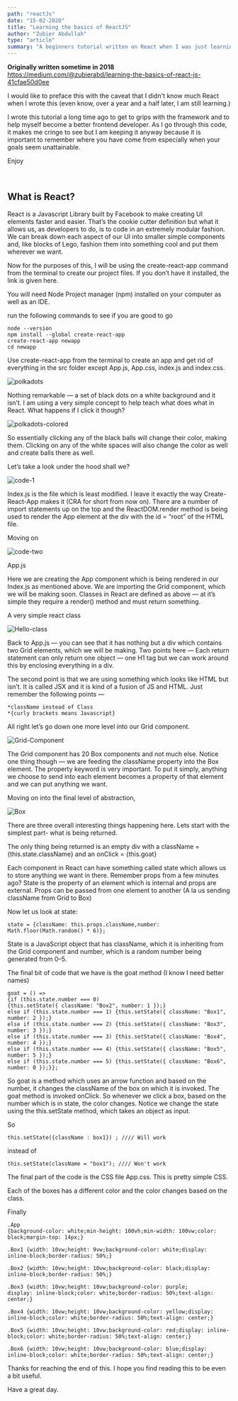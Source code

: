 ```yaml
---
path: "reactJs"
date: "15-02-2020"
title: "Learning the basics of ReactJS"
author: "Zubier Abdullah"
type: "article"
summary: "A beginners tutorial written on React when I was just learning the language...long long ago in a galaxy far far away"
---
```


**Originally written sometime in 2018**
https://medium.com/@zubierabd/learning-the-basics-of-react-js-41cfae50d0ee

I would like to preface this with the caveat that I didn't know much React when I wrote this (even know, over a year and a half later, I am still learning.)

I wrote this tutorial a long time ago to get to grips with the framework and to help myself become a better frontend developer. As I go through this code, it makes me cringe to see but I am keeping it anyway because it is important to remember where you have come from especially when your goals seem unattainable.

Enjoy

<br>

## What is React?

React is a Javascript Library built by Facebook to make creating UI elements faster and easier. That’s the cookie cutter definition but what it allows us, as developers to do, is to code in an extremely modular fashion. We can break down each aspect of our UI into smaller simple components and, like blocks of Lego, fashion them into something cool and put them wherever we want.

Now for the purposes of this, I will be using the create-react-app command from the terminal to create our project files. If you don’t have it installed, the link is given here.

You will need Node Project manager (npm) installed on your computer as well as an IDE.

run the following commands to see if you are good to go

```
node --version
npm install --global create-react-app
create-react-app newapp
cd newapp
```

Use create-react-app from the terminal to create an app and get rid of everything in the src folder except App.js, App.css, index.js and index.css.

![polkadots](https://miro.medium.com/max/560/1*iVJpdrJKxMQKl8JedUg7xg.png)

Nothing remarkable — a set of black dots on a white background and it isn’t. I am using a very simple concept to help teach what does what in React. What happens if I click it though?

![polkadots-colored](https://miro.medium.com/max/551/1*ezkmqXXCJf4mJlzq4QSzDA.png)

So essentially clicking any of the black balls will change their color, making them. Clicking on any of the white spaces will also change the color as well and create balls there as well.

Let’s take a look under the hood shall we?

![code-1](https://miro.medium.com/max/693/1*iucaYwu5CB3tv0i3lYttjw.png)

Index.js is the file which is least modified. I leave it exactly the way Create-React-App makes it (CRA for short from now on). There are a number of import statements up on the top and the ReactDOM.render method is being used to render the App element at the div with the id = “root” of the HTML file.

Moving on

![code-two](https://miro.medium.com/max/709/1*3GUNFF1K8_FLecGPnAoVTA.png)

App.js

Here we are creating the App component which is being rendered in our Index.js as mentioned above. We are importing the Grid component, which we will be making soon. Classes in React are defined as above — at it’s simple they require a render() method and must return something.

A very simple react class

![Hello-class](https://miro.medium.com/max/555/1*P0OgzaFW5k_T5dLhjOSh2Q.png)

Back to App.js — you can see that it has nothing but a div which contains two Grid elements, which we will be making. Two points here — Each return statement can only return one object — one H1 tag but we can work around this by enclosing everything in a div.

The second point is that we are using something which looks like HTML but isn’t. It is called JSX and it is kind of a fusion of JS and HTML. Just remember the following points —

    *className instead of Class
    *{curly brackets means Javascript}

All right let’s go down one more level into our Grid component.

![Grid-Component](https://miro.medium.com/max/478/1*0whqgLiJPeu6GMsUvUvxHA.png)

The Grid component has 20 Box components and not much else. Notice one thing though — we are feeding the className property into the Box element. The property keyword is very important. To put it simply, anything we choose to send into each element becomes a property of that element and we can put anything we want.

Moving on into the final level of abstraction,

![Box](https://miro.medium.com/max/575/1*22qiCwbndg5VfkR5TdpgSA.png)

There are three overall interesting things happening here. Lets start with the simplest part- what is being returned.

The only thing being returned is an empty div with a className = {this.state.className} and an onClick = {this.goat}

Each component in React can have something called state which allows us to store anything we want in there. Remember props from a few minutes ago? State is the property of an element which is internal and props are external. Props can be passed from one element to another (A la us sending className from Grid to Box)

Now let us look at state:

```
state = {className: this.props.className,number: Math.floor(Math.random() * 6)};
```

State is a JavaScript object that has className, which it is inheriting from the Grid component and number, which is a random number being generated from 0–5.

The final bit of code that we have is the goat method (I know I need better names)

```
goat = () =>
{if (this.state.number === 0)
{this.setState({ className: "Box2", number: 1 });}
else if (this.state.number === 1) {this.setState({ className: "Box1", number: 2 });}
else if (this.state.number === 2) {this.setState({ className: "Box3", number: 3 });}
else if (this.state.number === 3) {this.setState({ className: "Box4", number: 4 });}
else if (this.state.number === 4) {this.setState({ className: "Box5", number: 5 });}
else if (this.state.number === 5) {this.setState({ className: "Box6", number: 0 });}};
```

So goat is a method which uses an arrow function and based on the number, it changes the className of the box on which it is invoked. The goat method is invoked onClick. So whenever we click a box, based on the number which is in state, the color changes. Notice we change the state using the this.setState method, which takes an object as input.

So

`this.setState({className : box1}) ; //// Will work`

instead of

`this.setState(className = "box1"); //// Won't work`

The final part of the code is the CSS file App.css. This is pretty simple CSS.

Each of the boxes has a different color and the color changes based on the class.

Finally

```
.App
{background-color: white;min-height: 100vh;min-width: 100vw;color: black;margin-top: 14px;}

.Box1 {width: 10vw;height: 9vw;background-color: white;display: inline-block;border-radius: 50%;}

.Box2 {width: 10vw;height: 10vw;background-color: black;display: inline-block;border-radius: 50%;}

.Box3 {width: 10vw;height: 10vw;background-color: purple;
display: inline-block;color: white;border-radius: 50%;text-align: center;}

.Box4 {width: 10vw;height: 10vw;background-color: yellow;display: inline-block;color: white;border-radius: 50%;text-align: center;}

.Box5 {width: 10vw;height: 10vw;background-color: red;display: inline-block;color: white;border-radius: 50%;text-align: center;}

.Box6 {width: 10vw;height: 10vw;background-color: blue;display: inline-block;color: white;border-radius: 50%;text-align: center;}
```

Thanks for reaching the end of this. I hope you find reading this to be even a bit useful.

Have a great day.
